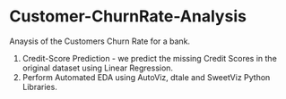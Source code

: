 # Customer-ChurnRate-Analysis

Anaysis of the Customers Churn Rate for a bank.

1. Credit-Score Prediction - we predict the missing Credit Scores in the original dataset using Linear Regression.
2. Perform Automated EDA using AutoViz, dtale and SweetViz Python Libraries.
